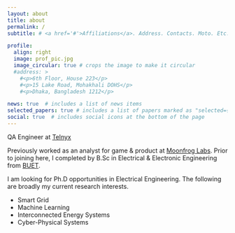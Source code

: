 ```yaml
---
layout: about
title: about
permalink: /
subtitle: # <a href='#'>Affiliations</a>. Address. Contacts. Moto. Etc.

profile:
  align: right
  image: prof_pic.jpg
  image_circular: true # crops the image to make it circular
  #address: >
    #<p>6th Floor, House 223</p>
    #<p>15 Lake Road, Mohakhali DOHS</p>
    #<p>Dhaka, Bangladesh 1212</p>

news: true  # includes a list of news items
selected_papers: true # includes a list of papers marked as "selected={true}"
social: true  # includes social icons at the bottom of the page
---
```


QA Engineer at [Telnyx](https://telnyx.com)

Previously worked as an analyst for game & product at [Moonfrog Labs](https://moonfroglabs.com). Prior to joining here, I completed by B.Sc in Electrical & Electronic Engineering from [BUET](https://www.buet.ac.bd/web/#/). 

I am looking for Ph.D opportunities in Electrical Engineering. The following are broadly my current research interests.

* Smart Grid
* Machine Learning
* Interconnected Energy Systems
* Cyber-Physical Systems